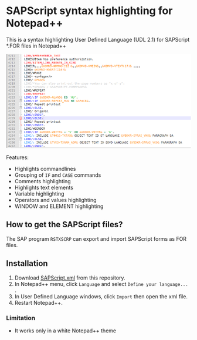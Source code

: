 SAPScript syntax highlighting for Notepad++
========

This is a syntax highlighting User Defined Language (UDL 2.1) for SAPScript \*.FOR files in Notepad++

![SAPScript](SAPScript_npp.png)

Features:

* Highlights commandlines
* Grouping of `IF` and `CASE` commands
* Comments highlighting
* Highlights text elements
* Variable highlighting
* Operators and values highlighting
* WINDOW and ELEMENT highlighting

## How to get the SAPScript files?
The SAP program `RSTXSCRP` can export and import SAPScript forms as FOR files.

## Installation
1. Download [SAPScript.xml](SAPScript.xml) from this repository.
2. In Notepad++ menu, click `Language` and select `Define your language...` .
3. In User Defined Language windows, click `Import` then open the xml file.
4. Restart Notepad++.

### Limitation
* It works only in a white Notepad++ theme